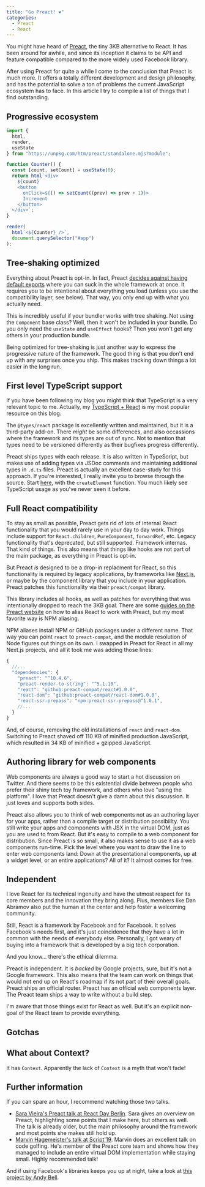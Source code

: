 ```yaml
---
title: "Go Preact! ❤️"
categories:
  - Preact
  - React
---
```


You might have heard of [Preact](https://preactjs.com), the tiny 3KB alternative to React. It has been around for awhile, and since its inception it claims to be API and feature compatible compared to the more widely used Facebook library.

After using Preact for quite a while I come to the conclusion that Preact is much more. It offers a totally different development and design philosophy, and has the potential to solve a ton of problems the current JavaScript ecosystem has to face. In this article I try to compile a list of things that I find outstanding.

## Progressive ecosystem

```javascript
import {
  html,
  render,
  useState
} from "https://unpkg.com/htm/preact/standalone.mjs?module";

function Counter() {
  const [count, setCount] = useState(0);
  return html`<div>
    ${count}
    <button 
      onClick=${() => setCount((prev) => prev + 1)}>
      Increment
    </button>
  </div>`;
}

render(
  html`<${Counter} />`,
  document.querySelector("#app")
);
```

## Tree-shaking optimized

Everything about Preact is opt-in. In fact, Preact [decides against having default exports](https://preactjs.com/guide/v10/upgrade-guide/#using-named-exports) where you can suck in the whole framework at once. It requires you to be intentional about everything you load (unless you use the compatibility layer, see below). That way, you only end up with what you actually need.

This is incredibly useful if your bundler works with tree shaking. Not using the `Component` base class? Well, then it won't be included in your bundle. Do you only need the  `useState` and `useEffect` hooks? Then you won't get any others in your production bundle. 

Being optimized for tree-shaking is just another way to express the progressive nature of the framework. The good thing is that you don't end up with any surprises once you ship. This makes tracking down things a lot easier in the long run.

## First level TypeScript support

If you have been following my blog you might think that TypeScript is a very relevant topic to me. Actually, my [TypeScript + React](/typescript-react/) is my most popular resource on this blog.

The `@types/react` package is excellently written and maintained, but it is a third-party add-on. There *might* be some differences, and also occassions where the framework and its types are out of sync. Not to mention that types need to be versioned differently as their bugfixes progress differently.

Preact ships types with each release. It is also written in TypeScript, but makes use of adding types via JSDoc comments and maintaining additional types in `.d.ts` files. Preact is actually an excellent case-study for this approach. If you're interested, I really invite you to browse through the source. Start [here](https://github.com/preactjs/preact/blob/master/src/create-element.js), with the `createElement` function. You much likely see TypeScript usage as you've never seen it before.

## Full React compatibility

To stay as small as possible, Preact gets rid of lots of internal React functionality that you would rarely use in your day to day work. Things include support for `React.children`, `PureComponent`, `forwardRef`, etc. Legacy functionality that's deprecated, but still supported. Framework internas. That kind of things. This also means that things like hooks are not part of the main package, as everything in Preact is opt-in.

But Preact *is* designed to be a drop-in replacment for React, so this functionality is required by legacy applications, by frameworks like [Next.js](https://nextjs.org), or maybe by the component library that you include in your application. Preact patches this functionality via their `preact/compat` library.

This library includes all hooks, as well as patches for everything that was intentionally dropped to reach the 3KB goal. There are some [guides on the Preact website](https://preactjs.com/guide/v10/getting-started#aliasing-react-to-preact) on how to alias React to work with Preact, but my most favorite way is NPM aliasing.

NPM aliases install NPM or GitHub packages under a different name. That way you can point `react` to `preact-compat`, and the module resolution of Node figures out things on its own. I swapped in Preact for React in all my Next.js projects, and all it took me was adding those lines:

```javascript
{
  //...
  "dependencies": {
    "preact": "^10.4.6",
    "preact-render-to-string": "^5.1.10",
    "react": "github:preact-compat/react#1.0.0",
    "react-dom": "github:preact-compat/react-dom#1.0.0",
    "react-ssr-prepass": "npm:preact-ssr-prepass@^1.0.1",
    //...
  }
}
```

And, of course, removing the old installations of `react` and `react-dom`. Switching to Preact shaved off 110 KB of minified production JavaScript, which resulted in 34 KB of minified + gzipped JavaScript.

## Authoring library for web components

Web components are always a good way to start a hot discussion on Twitter. And there seems to be this existential divide between people who prefer their shiny tech toy framework, and others who love "using the platform". I love that Preact doesn't give a damn about this discussion. It just loves and supports both sides.

Preact also allows you to think of web components not as an authoring layer for your apps, rather than a compile target or distribution possibiilty. You still write your apps and components with JSX in the virtual DOM, just as you are used to from React. But it's easy to compile to a web component for distribution. Since Preact is so small, it also makes sense to use it as a web components run-time. Pick the level where you want to draw the line to enter web components land: Down at the presentational components, up at a widget level, or an entire applications? All of it? It almost comes for free.

## Independent

I love React for its technical ingenuity and have the utmost respect for its core members and the innovation they bring along. Plus, members like Dan Abramov also put the human at the center and help foster a welcoming community.

Still, React is a framework by Facebook and for Facebook. It solves Facebook's needs first, and it's just coincidence that they have a lot in common with the needs of everybody else. Personally, I got weary of buying into a framework that is developed by a big tech corporation.

And you know... there's the ethical dilemma.

Preact is independent. It is *backed* by Google projects, sure, but it's not a Google framework. This also means that the team can work on things that would not end up on React's roadmap if its not part of their overall goals. Preact ships an official router. Preact has an official web components layer. The Preact team ships a way to write without a build step.

I'm aware that those things exist for React as well. But it's an explicit non-goal of the React team to provide everything.

## Gotchas



## What about Context?

It has `Context`. Apparently the lack of `Context` is a myth that won't fade!

## Further information

If you can spare an hour, I recommend watching those two talks.

- [Sara Vieira's Preact talk at React Day Berlin](https://www.youtube.com/watch?v=jqXRSvXWYf8). Sara gives an overview on Preact, highlighting some points that I make here, but others as well. The talk is already older, but the main philosophy around the framework and most points she makes still hold up.
- [Marvin Hagemeister's talk at Script'19](https://www.youtube.com/watch?v=VWyV65yLTwg). Marvin does an excellent talk on code golfing. He's member of the Preact core team and shows how they managed to include an entire virtual DOM implementation while staying small. Highly recommended talk!

And if using Facebook's libraries keeps you up at night, take a look at [this project by Andy Bell](https://npm-uninstall-facebook.com/).
